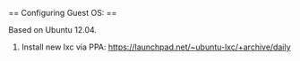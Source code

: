 == Configuring Guest OS: ==

Based on Ubuntu 12.04.


1. Install new lxc via PPA: https://launchpad.net/~ubuntu-lxc/+archive/daily
